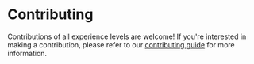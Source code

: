 # Contributing

Contributions of all experience levels are welcome! If you're interested in making a contribution,
please refer to our [contributing guide](https://vizro.readthedocs.io/en/stable/pages/explanation/contributing/) for more information.
